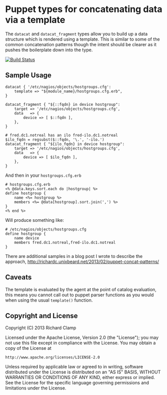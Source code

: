 Puppet types for concatenating data via a template
==================================================

The `datacat` and `datacat_fragment` types allow you to build up a data
structure which is rendered using a template.  This is similar to some of the
common concatenation patterns though the intent should be clearer as it pushes
the boilerplate down into the type.

[![Build Status](https://travis-ci.org/richardc/puppet-datacat.png)](https://travis-ci.org/richardc/puppet-datacat)

Sample Usage
------------

    datacat { '/etc/nagios/objects/hostgroups.cfg':
        template => "${module_name}/hostgroups.cfg.erb",
    }

    datacat_fragment { "${::fqdn} in device hostgroup":
        target => '/etc/nagios/objects/hostgroups.cfg',
        data   => {
            device => [ $::fqdn ],
        },
    }

    # fred.dc1.notreal has an ilo fred-ilo.dc1.notreal
    $ilo_fqdn = regsubst($::fqdn, '\.', '-ilo.')
    datacat_fragment { "${ilo_fqdn} in device hostgroup":
        target => '/etc/nagios/objects/hostgroups.cfg',
        data   => {
            device => [ $ilo_fqdn ],
        },
    }

And then in your `hostgroups.cfg.erb`

    # hostgroups.cfg.erb
    <% @data.keys.sort.each do |hostgroup| %>
    define hostgroup {
        name <%= hostgroup %>
        members <%= @data[hostgroup].sort.join(',') %>
    }
    <% end %>

Will produce something like:


    # /etc/nagios/objects/hostgroups.cfg
    define hostgroup {
        name device
        members fred.dc1.notreal,fred-ilo.dc1.notreal
    }

There are additional samples in a blog post I wrote to describe the approach,
http://richardc.unixbeard.net/2013/02/puppet-concat-patterns/

Caveats
-------

The template is evaluated by the agent at the point of catalog evaluation,
this means you cannot call out to puppet parser functions as you would when
using the usual `template()` function.


Copyright and License
---------------------

Copyright (C) 2013 Richard Clamp

Licensed under the Apache License, Version 2.0 (the "License");
you may not use this file except in compliance with the License.
You may obtain a copy of the License at

    http://www.apache.org/licenses/LICENSE-2.0

Unless required by applicable law or agreed to in writing, software
distributed under the License is distributed on an "AS IS" BASIS,
WITHOUT WARRANTIES OR CONDITIONS OF ANY KIND, either express or implied.
See the License for the specific language governing permissions and
limitations under the License.
